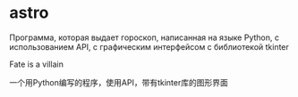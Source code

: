 # astro
Программа, которая выдает гороскоп, написанная на языке Python, с использованием API, с графическим интерфейсом с библиотекой tkinter

Fate is a villain

一个用Python编写的程序，使用API，带有tkinter库的图形界面
